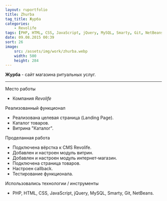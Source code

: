 ```yaml
---
layout: ruportfolio
title: Zhurba
tag_title: Журба
categories:
    - Revolife
tags: [PHP, HTML, CSS, JavaScript, jQuery, MySQL, Smarty, Git, NetBeans]
date: 09.08.2015 00:39
sort: 26
image: 
    src: /assets/img/work/zhurba.webp 
    width: 500
    height: 284
---
```


**Журба** - сайт магазина ритуальных услуг.

---

Место работы

* Компания _Revolife_

Реализованный функционал

* Реализована целевая страница (Landing Page).
* Каталог товаров.
* Витрина "Каталог".

Проделанная работа

* Подключена вёрстка к CMS Revolife.
* Добавлен и настроен модуль витрин.
* Добавлен и настроен модуль интернет-магазин.
* Подключена страница товаров.
* Настроен сallback.
* Тестирование функционала.

Использовались технологии / инструменты

* PHP, HTML, CSS, JavaScript, jQuery, MySQL, Smarty, Git, NetBeans.
